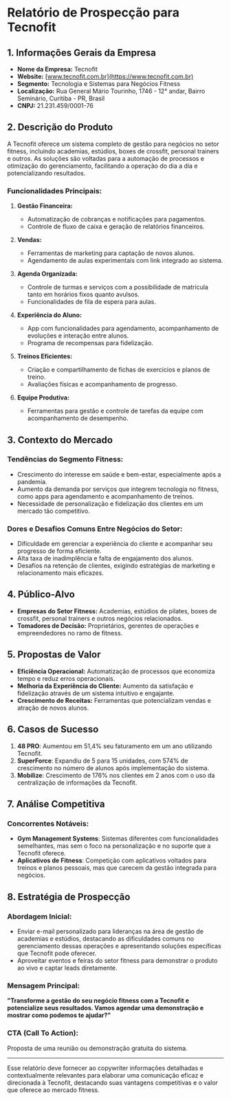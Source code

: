 # Relatório de Prospecção para Tecnofit

## 1. Informações Gerais da Empresa

- **Nome da Empresa:** Tecnofit
- **Website:** [www.tecnofit.com.br](https://www.tecnofit.com.br)
- **Segmento:** Tecnologia e Sistemas para Negócios Fitness
- **Localização:** Rua General Mário Tourinho, 1746 - 12° andar, Bairro Seminário, Curitiba - PR, Brasil
- **CNPJ:** 21.231.459/0001-76

## 2. Descrição do Produto

A Tecnofit oferece um sistema completo de gestão para negócios no setor fitness, incluindo academias, estúdios, boxes de crossfit, personal trainers e outros. As soluções são voltadas para a automação de processos e otimização do gerenciamento, facilitando a operação do dia a dia e potencializando resultados.

### Funcionalidades Principais:

1. **Gestão Financeira:**
   - Automatização de cobranças e notificações para pagamentos.
   - Controle de fluxo de caixa e geração de relatórios financeiros.

2. **Vendas:**
   - Ferramentas de marketing para captação de novos alunos.
   - Agendamento de aulas experimentais com link integrado ao sistema.

3. **Agenda Organizada:**
   - Controle de turmas e serviços com a possibilidade de matrícula tanto em horários fixos quanto avulsos.
   - Funcionalidades de fila de espera para aulas.

4. **Experiência do Aluno:**
   - App com funcionalidades para agendamento, acompanhamento de evoluções e interação entre alunos.
   - Programa de recompensas para fidelização.

5. **Treinos Eficientes:**
   - Criação e compartilhamento de fichas de exercícios e planos de treino.
   - Avaliações físicas e acompanhamento de progresso.

6. **Equipe Produtiva:**
   - Ferramentas para gestão e controle de tarefas da equipe com acompanhamento de desempenho.

## 3. Contexto do Mercado

### Tendências do Segmento Fitness:
- Crescimento do interesse em saúde e bem-estar, especialmente após a pandemia.
- Aumento da demanda por serviços que integrem tecnologia no fitness, como apps para agendamento e acompanhamento de treinos.
- Necessidade de personalização e fidelização dos clientes em um mercado tão competitivo.

### Dores e Desafios Comuns Entre Negócios do Setor:
- Dificuldade em gerenciar a experiência do cliente e acompanhar seu progresso de forma eficiente.
- Alta taxa de inadimplência e falta de engajamento dos alunos.
- Desafios na retenção de clientes, exigindo estratégias de marketing e relacionamento mais eficazes.

## 4. Público-Alvo

- **Empresas do Setor Fitness:** Academias, estúdios de pilates, boxes de crossfit, personal trainers e outros negócios relacionados.
- **Tomadores de Decisão:** Proprietários, gerentes de operações e empreendedores no ramo de fitness.

## 5. Propostas de Valor

- **Eficiência Operacional:** Automatização de processos que economiza tempo e reduz erros operacionais.
- **Melhoria da Experiência do Cliente:** Aumento da satisfação e fidelização através de um sistema intuitivo e engajante.
- **Crescimento de Receitas:** Ferramentas que potencializam vendas e atração de novos alunos.

## 6. Casos de Sucesso

1. **48 PRO**: Aumentou em 51,4% seu faturamento em um ano utilizando Tecnofit.
2. **SuperForce**: Expandiu de 5 para 15 unidades, com 574% de crescimento no número de alunos após implementação do sistema.
3. **Mobilize**: Crescimento de 176% nos clientes em 2 anos com o uso da centralização de informações da Tecnofit.

## 7. Análise Competitiva

### Concorrentes Notáveis:
- **Gym Management Systems**: Sistemas diferentes com funcionalidades semelhantes, mas sem o foco na personalização e no suporte que a Tecnofit oferece.
- **Aplicativos de Fitness**: Competição com aplicativos voltados para treinos e planos pessoais, mas que carecem da gestão integrada para negócios.

## 8. Estratégia de Prospecção

### Abordagem Inicial:
- Enviar e-mail personalizado para lideranças na área de gestão de academias e estúdios, destacando as dificuldades comuns no gerenciamento dessas operações e apresentando soluções específicas que Tecnofit pode oferecer.
- Aproveitar eventos e feiras do setor fitness para demonstrar o produto ao vivo e captar leads diretamente.

### Mensagem Principal:
**"Transforme a gestão do seu negócio fitness com a Tecnofit e potencialize seus resultados. Vamos agendar uma demonstração e mostrar como podemos te ajudar?"**

### CTA (Call To Action):
Proposta de uma reunião ou demonstração gratuita do sistema.

---

Esse relatório deve fornecer ao copywriter informações detalhadas e contextualmente relevantes para elaborar uma comunicação eficaz e direcionada à Tecnofit, destacando suas vantagens competitivas e o valor que oferece ao mercado fitness.